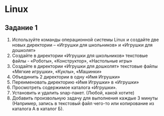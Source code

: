 # Linux
## Задание 1

1)   Используйте команды операционной системы Linux и создайте две новых директории – «Игрушки для школьников» и «Игрушки для дошколят»
2)   Создайте в директории «Игрушки для школьников» текстовые файлы - «Роботы», «Конструктор», «Настольные игры»
3)   Создайте в директории «Игрушки для дошколят» текстовые файлы «Мягкие игрушки», «Куклы», «Машинки»
4)   Объединить 2 директории в одну «Имя Игрушки»
5)   Переименовать директорию «Имя Игрушки» в «Игрушки»
6)   Просмотреть содержимое каталога «Игрушки».
7)   Установить и удалить snap-пакет. (Любой, какой хотите)
8)   Добавить произвольную задачу для выполнения каждые 3 минуты (Например, запись в текстовый файл чего-то или копирование из каталога А в каталог Б).
